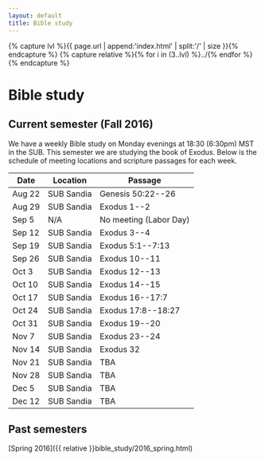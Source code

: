 ```yaml
---
layout: default
title: Bible study
---
```


{% capture lvl %}{{ page.url | append:'index.html' | split:'/' | size }}{% endcapture %}
{% capture relative %}{% for i in (3..lvl) %}../{% endfor %}{% endcapture %}

Bible study
===========

Current semester (Fall 2016)
----------------------------

We have a weekly Bible study on Monday evenings at 18:30 (6:30pm) MST in the
SUB. This semester we are studying the book of Exodus. Below is the schedule
of meeting locations and scripture passages for each week.

| Date   | Location               | Passage                          |
| ------ | ---------------------- | -------------------------------- |
| Aug 22 | SUB Sandia             | Genesis 50:22--26                |
| Aug 29 | SUB Sandia             | Exodus 1--2                      |
| Sep  5 | N/A                    | No meeting (Labor Day)           |
| Sep 12 | SUB Sandia             | Exodus 3--4                      |
| Sep 19 | SUB Sandia             | Exodus 5:1--7:13                 |
| Sep 26 | SUB Sandia             | Exodus 10--11                    |
| Oct  3 | SUB Sandia             | Exodus 12--13                    |
| Oct 10 | SUB Sandia             | Exodus 14--15                    |
| Oct 17 | SUB Sandia             | Exodus 16--17:7                  |
| Oct 24 | SUB Sandia             | Exodus 17:8--18:27               |
| Oct 31 | SUB Sandia             | Exodus 19--20                    |
| Nov  7 | SUB Sandia             | Exodus 23--24                    |
| Nov 14 | SUB Sandia             | Exodus 32                        |
| Nov 21 | SUB Sandia             | TBA                              |
| Nov 28 | SUB Sandia             | TBA                              |
| Dec  5 | SUB Sandia             | TBA                              |
| Dec 12 | SUB Sandia             | TBA                              |

Past semesters
--------------

[Spring 2016]({{ relative }}bible_study/2016_spring.html)
